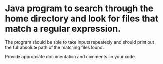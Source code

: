 # Java program to search through the home directory and look for files that match a regular expression.
The program should be able to take inputs repeatedly and should print out the full absolute path of the matching files found.

Provide appropriate documentation and comments on your code.
